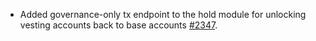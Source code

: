 * Added governance-only tx endpoint to the hold module for unlocking vesting accounts back to base accounts [#2347](https://github.com/provenance-io/provenance/issues/2347).
